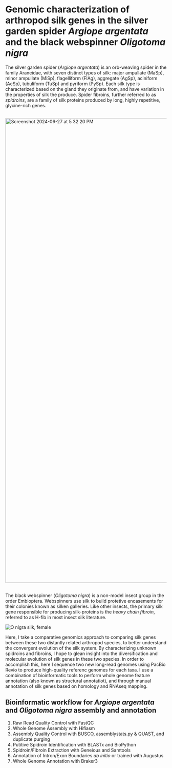 # Genomic characterization of arthropod silk genes in the silver garden spider _Argiope argentata_ and the black webspinner _Oligotoma nigra_

The silver garden spider (_Argiope argentata_) is an orb-weaving spider in the family Araneidae, with seven distinct types of silk: major ampullate (MaSp), minor ampullate (MiSp), flagelliform (FlAg), aggregate (AgSp), aciniform (AcSp), tubuliform (TuSp) and pyriform (PySp). Each silk type is characterized based on the gland they originate from, and have variation in the properties of silk the produce. Spider fibroins, further referred to as _spidroins_, are a family of silk proteins produced by long, highly repetitive, glycine-rich genes.

</br>
<img width="1448" alt="Screenshot 2024-06-27 at 5 32 20 PM" src="https://github.com/amandamarkee/spidroins/assets/56971761/c0e7bfcb-6dc7-4d2d-8e73-1a88bfe60c22">
<br/><br/>


The black webspinner (_Oligotoma nigra_) is a non-model insect group in the order Embioptera. Webspinners use silk to build protetive encasements for their colonies known as silken galleries. Like other insects, the primary silk gene responsible for producing silk-proteins is the _heavy chain fibroin_, referred to as H-fib in most insect silk literature. 

![O  nigra silk, female](https://github.com/user-attachments/assets/75a4deb8-7055-4f10-94aa-4185ca7ac3f9)

Here, I take a comparative genomics approach to comparing silk genes between these two distantly related arthropod species, to better understand the convergent evolution of the silk system. By characterizing unknown spidroins and fibroins, I hope to glean insight into the diversification and molecular evolution of silk genes in these two species. In order to accomplish this, here I sequence two new long-read genomes using PacBio Revio to produce high-quality referenc genomes for each taxa. I use a combination of bioinformatic tools to perform whole genome feature annotation (also known as structural annotatiot), and through manual annotation of silk genes based on homology and RNAseq mapping.


## Bioinformatic workflow for _Argiope argentata_ and _Oligotoma nigra_ assembly and annotation

1) Raw Read Quality Control with FastQC
2) Whole Genome Assembly with Hifiasm
3) Assembly Quality Control with BUSCO, assemblystats.py & QUAST, and duplicate purging
4) Putitive Spidroin Identification with BLASTx and BioPython
5) Spidroin/Fibroin Extraction with Geneious and Samtools
6) Annotation of Intron/Exon Boundaries _ab initio_ or trained with Augustus
7) Whole Genome Annotation with Braker3

